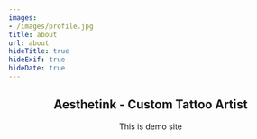 ```yaml
---
images:
- /images/profile.jpg
title: about
url: about
hideTitle: true
hideExif: true
hideDate: true
---
```

<div align="center">
<h2>Aesthetink - Custom Tattoo Artist</h2>
	<p>
		This is demo site
	</p>
</div>

